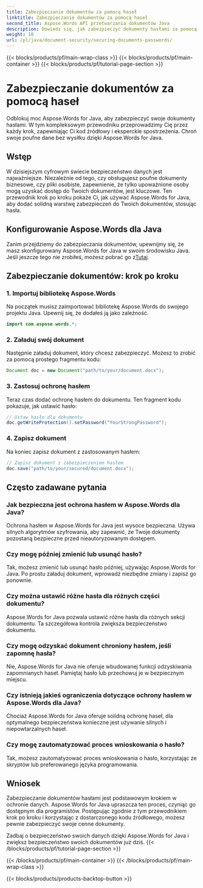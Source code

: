 ```yaml
---
title: Zabezpieczanie dokumentów za pomocą haseł
linktitle: Zabezpieczanie dokumentów za pomocą haseł
second_title: Aspose.Words API przetwarzania dokumentów Java
description: Dowiedz się, jak zabezpieczyć dokumenty hasłami za pomocą Aspose.Words for Java. Ten przewodnik krok po kroku zawiera kod źródłowy i porady ekspertów. Chroń swoje dane.
weight: 10
url: /pl/java/document-security/securing-documents-passwords/
---
```


{{< blocks/products/pf/main-wrap-class >}}
{{< blocks/products/pf/main-container >}}
{{< blocks/products/pf/tutorial-page-section >}}

# Zabezpieczanie dokumentów za pomocą haseł


Odblokuj moc Aspose.Words for Java, aby zabezpieczyć swoje dokumenty hasłami. W tym kompleksowym przewodniku przeprowadzimy Cię przez każdy krok, zapewniając Ci kod źródłowy i eksperckie spostrzeżenia. Chroń swoje poufne dane bez wysiłku dzięki Aspose.Words for Java.


## Wstęp

W dzisiejszym cyfrowym świecie bezpieczeństwo danych jest najważniejsze. Niezależnie od tego, czy obsługujesz poufne dokumenty biznesowe, czy pliki osobiste, zapewnienie, że tylko upoważnione osoby mogą uzyskać dostęp do Twoich dokumentów, jest kluczowe. Ten przewodnik krok po kroku pokaże Ci, jak używać Aspose.Words for Java, aby dodać solidną warstwę zabezpieczeń do Twoich dokumentów, stosując hasła.

## Konfigurowanie Aspose.Words dla Java

Zanim przejdziemy do zabezpieczania dokumentów, upewnijmy się, że masz skonfigurowany Aspose.Words for Java w swoim środowisku Java. Jeśli jeszcze tego nie zrobiłeś, możesz pobrać go z[Tutaj](https://releases.aspose.com/words/java/).

## Zabezpieczanie dokumentów: krok po kroku

### 1. Importuj bibliotekę Aspose.Words

Na początek musisz zaimportować bibliotekę Aspose.Words do swojego projektu Java. Upewnij się, że dodałeś ją jako zależność.

```java
import com.aspose.words.*;
```

### 2. Załaduj swój dokument

Następnie załaduj dokument, który chcesz zabezpieczyć. Możesz to zrobić za pomocą prostego fragmentu kodu:

```java
Document doc = new Document("path/to/your/document.docx");
```

### 3. Zastosuj ochronę hasłem

Teraz czas dodać ochronę hasłem do dokumentu. Ten fragment kodu pokazuje, jak ustawić hasło:

```java
// Ustaw hasło dla dokumentu
doc.getWriteProtection().setPassword("YourStrongPassword");
```

### 4. Zapisz dokument

Na koniec zapisz dokument z zastosowanym hasłem:

```java
// Zapisz dokument z zabezpieczeniem hasłem
doc.save("path/to/your/secured/document.docx");
```

## Często zadawane pytania

### Jak bezpieczna jest ochrona hasłem w Aspose.Words dla Java?

Ochrona hasłem w Aspose.Words for Java jest wysoce bezpieczna. Używa silnych algorytmów szyfrowania, aby zapewnić, że Twoje dokumenty pozostaną bezpieczne przed nieautoryzowanym dostępem.

### Czy mogę później zmienić lub usunąć hasło?

Tak, możesz zmienić lub usunąć hasło później, używając Aspose.Words for Java. Po prostu załaduj dokument, wprowadź niezbędne zmiany i zapisz go ponownie.

### Czy można ustawić różne hasła dla różnych części dokumentu?

Aspose.Words for Java pozwala ustawić różne hasła dla różnych sekcji dokumentu. Ta szczegółowa kontrola zwiększa bezpieczeństwo dokumentu.

### Czy mogę odzyskać dokument chroniony hasłem, jeśli zapomnę hasła?

Nie, Aspose.Words for Java nie oferuje wbudowanej funkcji odzyskiwania zapomnianych haseł. Pamiętaj hasło lub przechowuj je w bezpiecznym miejscu.

### Czy istnieją jakieś ograniczenia dotyczące ochrony hasłem w Aspose.Words dla Java?

Chociaż Aspose.Words for Java oferuje solidną ochronę haseł, dla optymalnego bezpieczeństwa konieczne jest używanie silnych i niepowtarzalnych haseł.

### Czy mogę zautomatyzować proces wnioskowania o hasło?

Tak, możesz zautomatyzować proces wnioskowania o hasło, korzystając ze skryptów lub preferowanego języka programowania.

## Wniosek

Zabezpieczanie dokumentów hasłami jest podstawowym krokiem w ochronie danych. Aspose.Words for Java upraszcza ten proces, czyniąc go dostępnym dla programistów. Postępując zgodnie z tym przewodnikiem krok po kroku i korzystając z dostarczonego kodu źródłowego, możesz pewnie zabezpieczyć swoje cenne dokumenty.

Zadbaj o bezpieczeństwo swoich danych dzięki Aspose.Words for Java i zwiększ bezpieczeństwo swoich dokumentów już dziś.
{{< /blocks/products/pf/tutorial-page-section >}}

{{< /blocks/products/pf/main-container >}}
{{< /blocks/products/pf/main-wrap-class >}}

{{< blocks/products/products-backtop-button >}}
